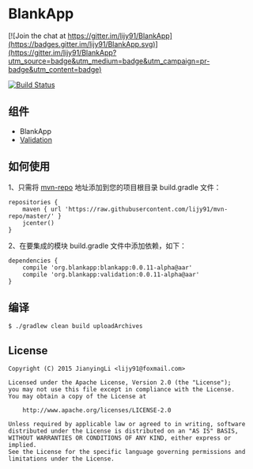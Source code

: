 # BlankApp

[![Join the chat at https://gitter.im/lijy91/BlankApp](https://badges.gitter.im/lijy91/BlankApp.svg)](https://gitter.im/lijy91/BlankApp?utm_source=badge&utm_medium=badge&utm_campaign=pr-badge&utm_content=badge)

[![Build Status](https://api.travis-ci.org/lijy91/BlankApp.svg?branch=master)](https://travis-ci.org/lijy91/BlankApp)


## 组件
- BlankApp
- [Validation](https://github.com/lijy91/BlankApp/tree/master/validation)

## 如何使用

1、只需将 [mvn-repo](github.com/lijy91/mvn-repo/) 地址添加到您的项目根目录 build.gradle 文件：
```
repositories {
    maven { url 'https://raw.githubusercontent.com/lijy91/mvn-repo/master/' }
    jcenter()
}
```

2、在要集成的模块 build.gradle 文件中添加依赖，如下：
```
dependencies {
    compile 'org.blankapp:blankapp:0.0.11-alpha@aar'
    compile 'org.blankapp:validation:0.0.11-alpha@aar'
}
```

## 编译

```
$ ./gradlew clean build uploadArchives 
```

## License

    Copyright (C) 2015 JianyingLi <lijy91@foxmail.com>

    Licensed under the Apache License, Version 2.0 (the "License");
    you may not use this file except in compliance with the License.
    You may obtain a copy of the License at

        http://www.apache.org/licenses/LICENSE-2.0

    Unless required by applicable law or agreed to in writing, software
    distributed under the License is distributed on an "AS IS" BASIS,
    WITHOUT WARRANTIES OR CONDITIONS OF ANY KIND, either express or implied.
    See the License for the specific language governing permissions and
    limitations under the License.

